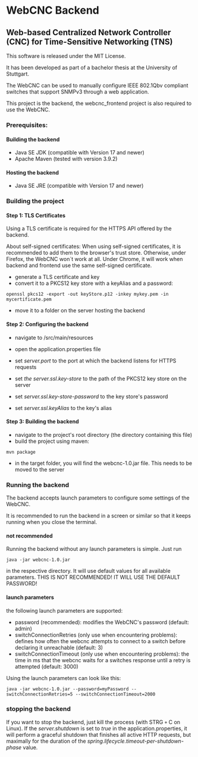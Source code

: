 # WebCNC Backend
## Web-based Centralized Network Controller (CNC) for Time-Sensitive Networking (TNS)

This software is released under the MIT License. 

It has been developed as part of a bachelor thesis at the University of Stuttgart.

The WebCNC can be used to manually configure IEEE 802.1Qbv compliant switches that support SNMPv3 through a web application. 

This project is the backend, the webcnc_frontend project is also required to use the WebCNC.

### Prerequisites:

#### Building the backend

- Java SE JDK (compatible with Version 17 and newer)
- Apache Maven (tested with version 3.9.2)

#### Hosting the backend

- Java SE JRE (compatible with Version 17 and newer)

### Building the project

#### Step 1: TLS Certificates

Using a TLS certificate is required for the HTTPS API offered by the backend.

About self-signed certificates: When using self-signed certificates, it is recommended to add them to the browser's trust store. 
Otherwise, under Firefox, the WebCNC won´t work at all. Under Chrome, it will work when backend and frontend use the same self-signed certificate.

- generate a TLS certificate and key
- convert it to a PKCS12 key store with a keyAlias and a password:
```
openssl pkcs12 -export -out keyStore.p12 -inkey mykey.pem -in mycertificate.pem
```
- move it to a folder on the server hosting the backend

#### Step 2: Configuring the backend

- navigate to /src/main/resources
- open the application.properties file

- set *server.port* to the port at which the backend listens for HTTPS requests
- set *the server.ssl.key-store* to the path of the PKCS12 key store on the server
- set *server.ssl.key-store-password* to the key store's password
- set *server.ssl.keyAlias* to the key's alias

#### Step 3: Building the backend

- navigate to the project's root directory (the directory containing this file)
- build the project using maven:
```
mvn package
```

- in the target folder, you will find the webcnc-1.0.jar file. This needs to be moved to the server

### Running the backend

The backend accepts launch parameters to configure some settings of the WebCNC.

It is recommended to run the backend in a screen or similar so that it keeps running when you close the terminal.

#### not recommended

Running the backend without any launch parameters is simple. Just run 
```
java -jar webcnc-1.0.jar
```
in the respective directory. It will use default values for all available parameters.
THIS IS NOT RECOMMENDED! IT WILL USE THE DEFAULT PASSWORD!

#### launch parameters

the following launch parameters are supported:

- password (recommended): modifies the WebCNC's password (default: admin)
- switchConnectionRetries (only use when encountering problems): defines how often the webcnc attempts to connect to a switch before declaring it unreachable (default: 3)
- switchConnectionTimeout (only use when encountering problems): the time in ms that the webcnc waits for a switches response until a retry is attempted (default: 3000)

Using the launch parameters can look like this:
```
java -jar webcnc-1.0.jar --password=myPassword --switchConnectionRetries=5 --switchConnectionTimeout=2000
```

### stopping the backend

If you want to stop the backend, just kill the process (with STRG `+` C on Linux).
If the *server.shutdown* is set to *true* in the application.properties, it will perform a graceful shutdown that finishes all active HTTP requests, but maximally for the duration of the *spring.lifecycle.timeout-per-shutdown-phase* value.
